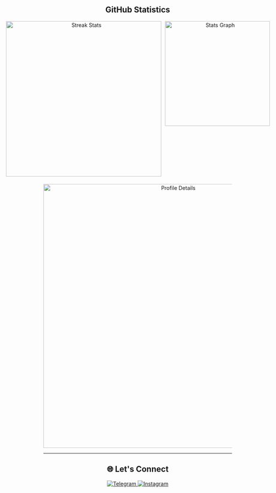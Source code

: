 <div align="center">
  <h2>GitHub Statistics</h2>
  <div style="display: flex; justify-content: center; gap: 10px; margin-bottom: 20px;">
    <picture>
      <source 
        srcset="https://streak-stats.demolab.com/?user=yehoshuaro&theme=dark&hide_border=true" 
        media="(prefers-color-scheme: dark)" />
      <source 
        srcset="https://streak-stats.demolab.com/?user=yehoshuaro&theme=default&hide_border=true" 
        media="(prefers-color-scheme: light)" />
      <img 
        alt="Streak Stats" 
        src="https://streak-stats.demolab.com/?user=yehoshuaro&theme=default&hide_border=true" 
        width="415" />
    </picture>
    <picture>
      <source 
        srcset="http://github-profile-summary-cards.vercel.app/api/cards/stats?username=yehoshuaro&hide=stars&theme=dark" 
        media="(prefers-color-scheme: dark)" />
      <source 
        srcset="http://github-profile-summary-cards.vercel.app/api/cards/stats?username=yehoshuaro&hide=stars&theme=default" 
        media="(prefers-color-scheme: light)" />
      <img 
        alt="Stats Graph" 
        src="http://github-profile-summary-cards.vercel.app/api/cards/stats?username=yehoshuaro&hide=stars&theme=default" 
        width="280" />
    </picture>
  </div>
  <picture>
    <source 
      srcset="http://github-profile-summary-cards.vercel.app/api/cards/profile-details?username=yehoshuaro&theme=dark" 
      media="(prefers-color-scheme: dark)" />
    <source 
      srcset="http://github-profile-summary-cards.vercel.app/api/cards/profile-details?username=yehoshuaro&theme=default" 
      media="(prefers-color-scheme: light)" />
    <img 
      alt="Profile Details" 
      src="http://github-profile-summary-cards.vercel.app/api/cards/profile-details?username=yehoshuaro&theme=default" 
      width="705" />
  </picture>
</div>

---

<div align="center">
  <h2>🌐 Let's Connect</h2>
  <a href="https://t.me/yehoshuaro">
    <img alt="Telegram" src="https://img.shields.io/badge/Telegram-%230077B5.svg?style=for-the-badge&logo=telegram&logoColor=white" />
  </a>
  <a href="https://instagram.com/yeeeerkhan">
    <img alt="Instagram" src="https://img.shields.io/badge/Instagram-%23E4405F.svg?style=for-the-badge&logo=instagram&logoColor=white" />
  </a>
</div>
